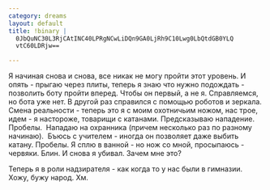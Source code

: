 ```yaml
--- 
category: dreams
layout: default
title: !binary |
  0JbQuNC30L3RjCAtINC40LPRgNCwLiDQn9GA0LjRh9C10Lwg0LbQtdGB0YLQ
  vtC60LDRjw==

---
```

Я начиная снова и снова, все никак не могу пройти этот уровень. И опять - прыгаю через плиты, теперь я знаю что нужно подождать - позволить боту пройти вперед. Чтобы он первый, а не я. Справляемся, но бота уже нет. В другой раз справился с помощью роботов и зеркала. Смена реальности - теперь это я с моим охотничьим ножом, нас трое, идем - я настороже, товарищи с катанами. Предсказываю нападение. Пробелы.  Нападаю на охранника (причем несколько раз по разному начинаю).  Бъюсь с учителем - иногда он позволяет даже выбить катану. Пробелы. Я сплю в ванной - но нож со мной, просыпаюсь - червяки. Блин. И снова я убивал. Зачем мне это?

Теперь я в роли надзирателя - как когда то у нас были в гимназии. Хожу, бужу народ. Хм.
